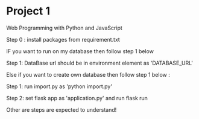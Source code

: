 # Project 1

Web Programming with Python and JavaScript

Step 0 : install packages from requirement.txt

IF you want to run on my database then follow step 1 below

Step 1: DataBase url should be in environment element as 'DATABASE_URL'

Else if you want to create own database then follow step 1 below :

Step 1: run import.py as 'python import.py'

Step 2: set flask app as 'application.py' and run flask run

Other are steps are expected to understand!
